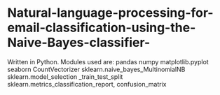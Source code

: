 # Natural-language-processing-for-email-classification-using-the-Naive-Bayes-classifier-
Written in Python. Modules used are: pandas numpy matplotlib.pyplot seaborn CountVectorizer sklearn.naive_bayes_MultinomialNB sklearn.model_selection _train_test_split sklearn.metrics_classification_report, confusion_matrix
